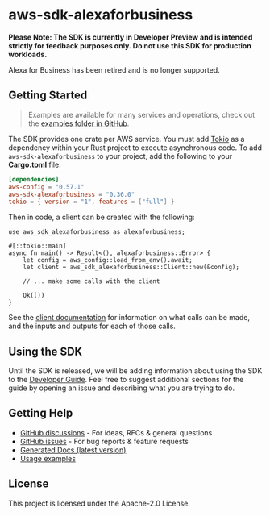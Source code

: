 # aws-sdk-alexaforbusiness

**Please Note: The SDK is currently in Developer Preview and is intended strictly for
feedback purposes only. Do not use this SDK for production workloads.**

Alexa for Business has been retired and is no longer supported.

## Getting Started

> Examples are available for many services and operations, check out the
> [examples folder in GitHub](https://github.com/awslabs/aws-sdk-rust/tree/main/examples).

The SDK provides one crate per AWS service. You must add [Tokio](https://crates.io/crates/tokio)
as a dependency within your Rust project to execute asynchronous code. To add `aws-sdk-alexaforbusiness` to
your project, add the following to your **Cargo.toml** file:

```toml
[dependencies]
aws-config = "0.57.1"
aws-sdk-alexaforbusiness = "0.36.0"
tokio = { version = "1", features = ["full"] }
```

Then in code, a client can be created with the following:

```rust,no_run
use aws_sdk_alexaforbusiness as alexaforbusiness;

#[::tokio::main]
async fn main() -> Result<(), alexaforbusiness::Error> {
    let config = aws_config::load_from_env().await;
    let client = aws_sdk_alexaforbusiness::Client::new(&config);

    // ... make some calls with the client

    Ok(())
}
```

See the [client documentation](https://docs.rs/aws-sdk-alexaforbusiness/latest/aws_sdk_alexaforbusiness/client/struct.Client.html)
for information on what calls can be made, and the inputs and outputs for each of those calls.

## Using the SDK

Until the SDK is released, we will be adding information about using the SDK to the
[Developer Guide](https://docs.aws.amazon.com/sdk-for-rust/latest/dg/welcome.html). Feel free to suggest
additional sections for the guide by opening an issue and describing what you are trying to do.

## Getting Help

* [GitHub discussions](https://github.com/awslabs/aws-sdk-rust/discussions) - For ideas, RFCs & general questions
* [GitHub issues](https://github.com/awslabs/aws-sdk-rust/issues/new/choose) - For bug reports & feature requests
* [Generated Docs (latest version)](https://awslabs.github.io/aws-sdk-rust/)
* [Usage examples](https://github.com/awslabs/aws-sdk-rust/tree/main/examples)

## License

This project is licensed under the Apache-2.0 License.

